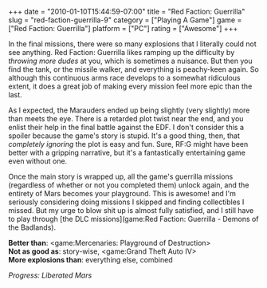 +++
date = "2010-01-10T15:44:59-07:00"
title = "Red Faction: Guerrilla"
slug = "red-faction-guerrilla-9"
category = ["Playing A Game"]
game = ["Red Faction: Guerrilla"]
platform = ["PC"]
rating = ["Awesome"]
+++

In the final missions, there were so many explosions that I literally could not see anything.  Red Faction: Guerrilla likes ramping up the difficulty by <i>throwing more dudes</i> at you, which is sometimes a nuisance.  But then you find the tank, or the missile walker, and everything is peachy-keen again.  So although this continuous arms race develops to a somewhat ridiculous extent, it does a great job of making every mission feel more epic than the last.

As I expected, the Marauders ended up being slightly (very slightly) more than meets the eye.  There is a retarded plot twist near the end, and you enlist their help in the final battle against the EDF.  I don't consider this a spoiler because the game's story is stupid.  It's a good thing, then, that <i>completely ignoring</i> the plot is easy and fun.  Sure, RF:G might have been better with a gripping narrative, but it's a fantastically entertaining game even without one.

Once the main story is wrapped up, all the game's guerrilla missions (regardless of whether or not you completed them) unlock again, and the entirety of Mars becomes your playground.  This is awesome! and I'm seriously considering doing missions I skipped and finding collectibles I missed.  But my urge to blow shit up is almost fully satisfied, and I still have to play through [the DLC missions](game:Red Faction: Guerrilla - Demons of the Badlands).

<b>Better than</b>: <game:Mercenaries: Playground of Destruction>  
<b>Not as good as</b>: story-wise, <game:Grand Theft Auto IV>  
<b>More explosions than</b>: everything else, combined

<i>Progress: Liberated Mars</i>